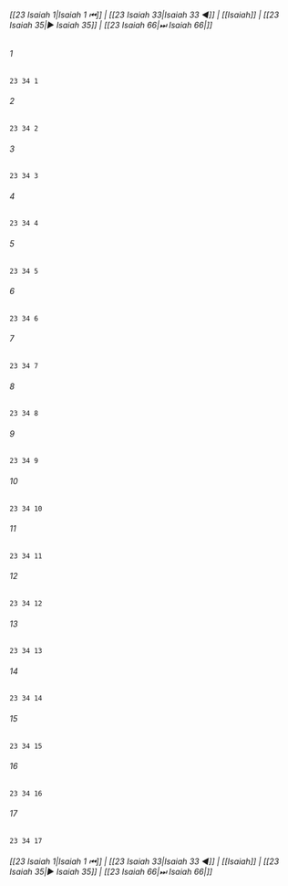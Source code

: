 
###### [[23 Isaiah 1|Isaiah 1 ⏮]] | [[23 Isaiah 33|Isaiah 33 ◀]] | [[Isaiah]] | [[23 Isaiah 35|▶ Isaiah 35]] | [[23 Isaiah 66|⏭ Isaiah 66|]]

###### 1
``` verse
23 34 1 
```
###### 2
``` verse
23 34 2 
```
###### 3
``` verse
23 34 3 
```
###### 4
``` verse
23 34 4 
```
###### 5
``` verse
23 34 5 
```
###### 6
``` verse
23 34 6 
```
###### 7
``` verse
23 34 7 
```
###### 8
``` verse
23 34 8 
```
###### 9
``` verse
23 34 9 
```
###### 10
``` verse
23 34 10 
```
###### 11
``` verse
23 34 11 
```
###### 12
``` verse
23 34 12 
```
###### 13
``` verse
23 34 13 
```
###### 14
``` verse
23 34 14 
```
###### 15
``` verse
23 34 15 
```
###### 16
``` verse
23 34 16 
```
###### 17
``` verse
23 34 17 
```

###### [[23 Isaiah 1|Isaiah 1 ⏮]] | [[23 Isaiah 33|Isaiah 33 ◀]] | [[Isaiah]] | [[23 Isaiah 35|▶ Isaiah 35]] | [[23 Isaiah 66|⏭ Isaiah 66|]]

